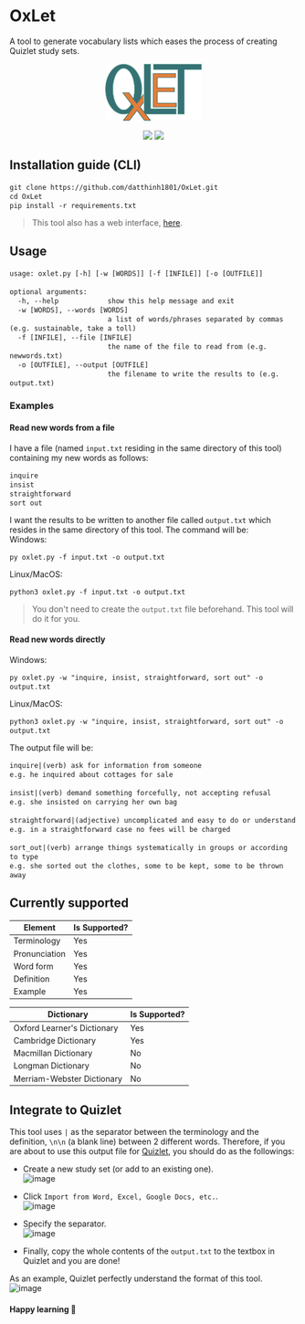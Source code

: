 # OxLet

A tool to generate vocabulary lists which eases the process of creating Quizlet study sets.

<p align="center">
  <img height=100 width=170 src="https://github.com/datthinh1801/OxLet/blob/main/static/images/Header.png">
</p>  
<p align="center">
  <img src="https://github.com/datthinh1801/Oxford-API/actions/workflows/dependencies.yml/badge.svg">
  <img src="https://github.com/datthinh1801/OxLet/actions/workflows/functionalities.yml/badge.svg">
</p>  

## Installation guide (CLI)

```
git clone https://github.com/datthinh1801/OxLet.git
cd OxLet
pip install -r requirements.txt
```  

> This tool also has a web interface, [here](https://oxlet.herokuapp.com/).

## Usage

```
usage: oxlet.py [-h] [-w [WORDS]] [-f [INFILE]] [-o [OUTFILE]]

optional arguments:
  -h, --help            show this help message and exit
  -w [WORDS], --words [WORDS]
                        a list of words/phrases separated by commas (e.g. sustainable, take a toll)
  -f [INFILE], --file [INFILE]
                        the name of the file to read from (e.g. newwords.txt)
  -o [OUTFILE], --output [OUTFILE]
                        the filename to write the results to (e.g. output.txt)
```  

### Examples

#### Read new words from a file

I have a file (named `input.txt` residing in the same directory of this tool) containing my new words as follows:

```
inquire
insist
straightforward
sort out
```

I want the results to be written to another file called `output.txt` which resides in the same directory of this tool.
The command will be:  
Windows:

```
py oxlet.py -f input.txt -o output.txt
```  

Linux/MacOS:

```
python3 oxlet.py -f input.txt -o output.txt
```  

> You don't need to create the `output.txt` file beforehand. This tool will do it for you.

#### Read new words directly

Windows:

```
py oxlet.py -w "inquire, insist, straightforward, sort out" -o output.txt
```

Linux/MacOS:

```
python3 oxlet.py -w "inquire, insist, straightforward, sort out" -o output.txt
```  

The output file will be:

```
inquire|(verb) ask for information from someone
e.g. he inquired about cottages for sale

insist|(verb) demand something forcefully, not accepting refusal
e.g. she insisted on carrying her own bag

straightforward|(adjective) uncomplicated and easy to do or understand
e.g. in a straightforward case no fees will be charged

sort_out|(verb) arrange things systematically in groups or according to type
e.g. she sorted out the clothes, some to be kept, some to be thrown away

```  

## Currently supported

| Element | Is Supported? |
|---|---|
| Terminology | Yes |
| Pronunciation | Yes |
| Word form | Yes |
| Definition | Yes |
| Example | Yes |  

| Dictionary | Is Supported? |
|---|---|
| Oxford Learner's Dictionary | Yes |
| Cambridge Dictionary | Yes |
| Macmillan Dictionary | No |
| Longman Dictionary | No |
| Merriam-Webster Dictionary | No |

## Integrate to Quizlet

This tool uses `|` as the separator between the terminology and the definition, `\n\n` (a blank line) between 2
different words. Therefore, if you are about to use this output file for [Quizlet](https://quizlet.com/latest), you
should do as the followings:

- Create a new study set (or add to an existing one).  
  ![image](https://user-images.githubusercontent.com/44528004/122899307-e9ad1180-d375-11eb-91d4-45d6b24cd6ec.png)

- Click `Import from Word, Excel, Google Docs, etc.`.  
  ![image](https://user-images.githubusercontent.com/44528004/122899407-01849580-d376-11eb-8e4c-4e4124d782a5.png)


- Specify the separator.  
  ![image](https://user-images.githubusercontent.com/44528004/122899600-28db6280-d376-11eb-94ca-53915302f08f.png)

- Finally, copy the whole contents of the `output.txt` to the textbox in Quizlet and you are done!

As an example, Quizlet perfectly understand the format of this tool.  
![image](https://user-images.githubusercontent.com/44528004/123089609-5d701c80-d451-11eb-9f3f-262ed617707e.png)

#### Happy learning 🎉

